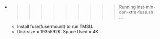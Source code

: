 * >>>>>>>>> Running inst-min-con-xtra-fuse.sh ...
  * Install fuse(fusermount) to run TMSU.
  * Disk size = 1935592K. Space Used = 4K.
